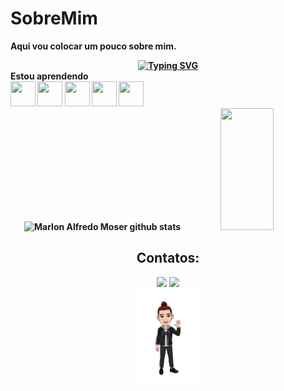 # SobreMim
<b>Aqui vou colocar um pouco sobre mim.<b><meta charset="1F638"><br>


<div align = "center">
<a href="https://git.io/typing-svg"><img src="https://readme-typing-svg.herokuapp.com?font=Fira+Code&pause=1000&center=true&vCenter=true&width=435&lines=Welcome!;My+name+is+Marlon+Alfredo+Moser.;I'm+a+JAVA+student." alt="Typing SVG" /></a>
</div>
<b>Estou aprendendo</b><meta charset="1F913"><br>
<div>
<img loading="lazy" src="https://cdn.jsdelivr.net/gh/devicons/devicon/icons/java/java-original.svg" width="40" height="40"/>
<img loading="lazy" src="https://logodownload.org/wp-content/uploads/2016/10/html5-logo.png" width="40" height="40"/>
<img loading="lazy" src="https://logospng.org/download/css-3/logo-css-3-2048.png" width="40" height="40"/>
<img loading="lazy" src="https://logodownload.org/wp-content/uploads/2022/04/javascript-logo-1.png" width="40" height="40"/>
<img loading="lazy" src="https://logowik.com/content/uploads/images/media-assembly7210.jpg" width="40" height="40"/>
</div>


<div align="center">  
  <img width="49%" height="195px" src="https://github-readme-stats.vercel.app/api?username=MarlonMoser&show_icons=true&count_private=true&hide_border=true&title_color=ffffff&icon_color=01C231&text_color=f6f5f4&bg_color=0d1117" alt="Marlon Alfredo Moser github stats" /> 
  <img width="41%" height="195px" src="https://github-readme-stats.vercel.app/api/top-langs/?username=MarlonMoser&layout=compact&hide_border=true&title_color=ffffff&text_color=f6f5f4&bg_color=0d1117" />


## Contatos:
<div>
<a href="https://www.instagram.com/marlonamoser/" target="_blank"><img loading="lazy" src="https://img.shields.io/badge/-Instagram-%23E4405F?style=for-the-badge&logo=instagram&logoColor=white" target="_blank"></a>
<a href = "marlonamoser@hotmail.com"><img loading="lazy" src="https://img.shields.io/badge/Gmail-D14836?style=for-the-badge&logo=gmail&logoColor=white" target="_blank"></a>
</div>

<img src= "./Marlon.png" height="150">
